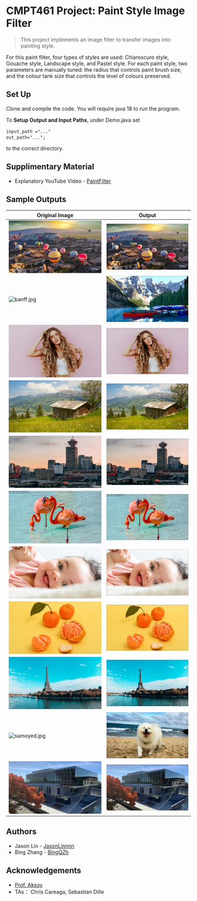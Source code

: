 # CMPT461 Project: Paint Style Image Filter

> This project implements an image filter to transfer images into painting style.

For this paint filter, four types of styles are used: Chiaroscuro style, Gouache style, Landscape style, and Pastel style. 
For each paint style, two parameters are manually tuned: the radius that controls paint brush size, and the colour tank size that controls the level of colours preserved. 


Set Up
-----------------------------------------------------

Clone and compile the code. You will require java 18 to run the program.

To **Setup Output and Input Paths**, under Demo.java set 

    input_path ="..."
    out_path="...";

to the correct directory.

Supplimentary Material
-----------------------------------------------------
* Explanatory YouTube Video - [PaintFilter](https://www.youtube.com/watch?v=5o978yX_B_0)

Sample Outputs
-----------------------------------------------------
| Original Image                              | Output                                                  |   
| ------------------------------------------- | ------------------------------------------------------- | 
| ![balloons.jpg](test_inputs/balloons.jpg)   |![balloons_R6T15.jpg](sample_outputs/balloons_R6T15.jpg) |
| ![banff.jpg](test_inputs/banff.jpg)         |![banff_R6T15.jpg](sample_outputs/banff_R6T15.jpg)       |
| ![blonde.jpg](test_inputs/blonde.jpg)       |![banff_R6T15.jpg](sample_outputs/blonde_.jpg)           |
| ![cottage.jpg](test_inputs/cottage.jpg)     |![cottage_R3T10.jpg](sample_outputs/cottage_R3T10.jpg)   |
| ![downtown.jpg](test_inputs/downtown.jpg)   |![downtown_R6T15.jpg](sample_outputs/downtown_R6T15.jpg) |
| ![flamingo.jpg](test_inputs/flamingo.jpg)   |![flamingo_R3T10.jpg](sample_outputs/flamingo_R3T10.jpg) |
| ![infant.jpg](test_inputs/infant.jpg)       |![infant_R4T7.jpg](sample_outputs/infant_R4T7.jpg)       |
| ![orange.jpg](test_inputs/orange.jpg)       |![orange_R6T15.jpg](sample_outputs/orange_R6T15.jpg)     |
| ![paris.jpg](test_inputs/paris.jpg)         |![paris_R3T10.jpg](sample_outputs/paris_R3T10.jpg)       |
| ![samoyed.jpg](test_inputs/samoyed.jpg)     |![samoyed_R3T10.jpg](sample_outputs/samoyed_R3T10.jpg)   |
| ![sfu.jpg](test_inputs/sfu.jpg)             |![sfu_R4T4.jpg](sample_outputs/sfu_R4T4.jpg)             |



## Authors

* Jason Lin - [JasonLinnnn](https://github.com/JasonLinnnn)
* Bing Zhang - [BingQZh](https://github.com/BingQZh)

## Acknowledgements

- [Prof. Aksoy](http://yaksoy.github.io/)
- TAs： Chris Careaga, Sebastian Dille
